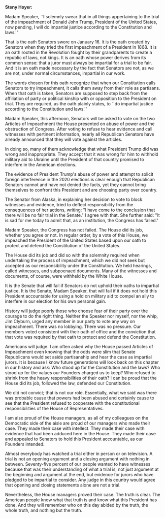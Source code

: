 <b>Steny Hoyer:</b>

Madam Speaker, ``I solemnly swear that in all things 
appertaining to the trial of the impeachment of Donald John Trump, 
President of the United States, now pending, I will do impartial 
justice according to the Constitution and laws.''

  That is the oath Senators swore on January 16. It is the oath created 
by Senators when they tried the first impeachment of a President in 
1868. It is an oath rooted in the Revolution fought by their 
grandparents to create a republic of laws, not kings. It is an oath 
whose power derives from its common sense: that a juror must always be 
impartial for a trial to be fair. And it is an oath made necessary by 
the fact that Senators are not, as we are not, under normal 
circumstances, impartial in our work.

  The words chosen for this oath recognize that when our Constitution 
calls Senators to try impeachment, it calls them away from their role 
as partisans. When that oath is taken, Senators are supposed to step 
back from the affiliation of party or political kinship with or 
opposition to the President on trial. They are required, as the oath 
plainly states, to ``do impartial justice according to the Constitution 
and laws.''

  Madam Speaker, this afternoon, Senators will be asked to vote on the 
two Articles of Impeachment the House presented on abuse of power and 
the obstruction of Congress. After voting to refuse to hear evidence 
and call witnesses with pertinent information, nearly all Republican 
Senators have already announced that they will vote against the 
articles.

  In doing so, many of them acknowledge that what President Trump did 
was wrong and inappropriate. They accept that it was wrong for him to 
withhold military aid to Ukraine until the President of that country 
promised to interfere in the American elections.

  The evidence of President Trump's abuse of power and attempt to 
solicit foreign interference in the 2020 elections is clear enough that 
Republican Senators cannot and have not denied the facts, yet they 
cannot bring themselves to confront this President and are choosing 
party over country.

  The Senator from Alaska, in explaining her decision to vote to block 
witnesses and evidence, tried to deflect responsibility from the 
consequences of her actions, writing: "I have come to the conclusion 
that there will be no fair trial in the Senate." I agree with that. 
She further said: "It is sad for me today to admit that, as an 
institution, the Congress has failed."

  Madam Speaker, the Congress has not failed. The House did its job, 
whether you agree or not. In regular order, by a vote of this House, we 
impeached the President of the United States based upon our oath to 
protect and defend the Constitution of the United States.

  The House did its job and did so with the solemnity required when 
undertaking the process of impeachment, which we did not seek but 
accepted as our responsibility under the Constitution. We held 
hearings, called witnesses, and subpoenaed documents. Many of the 
witnesses and documents, of course, were withheld by the White House.

  It is the Senate that will fail if Senators do not uphold their oaths 
to impartial justice. It is the Senate, Madam Speaker, that will fail 
if it does not hold this President accountable for using a hold on 
military aid to compel an ally to interfere in our election for his own 
personal gain.

  History will judge poorly those who choose fear of their party over 
the courage to do the right thing. Neither the Speaker nor myself, nor 
the whip, Jim Clyburn, urged any member in our party to vote any way on 
impeachment. There was no lobbying. There was no pressure. Our members 
voted consistent with their oath of office and the conviction that that 
vote was required by that oath to protect and defend the Constitution.

  Americans will judge. I am often asked why the House passed Articles 
of Impeachment even knowing that the odds were slim that Senate 
Republicans would set aside partisanship and hear the case as impartial 
jurors. It is because I know future generations will look back on this 
chapter in our history and ask: Who stood up for the Constitution and 
the laws? Who stood up for the values our Founders charged us to keep? 
Who refused to shrink from the heavy responsibilities of their oath? I 
can be proud that the House did its job, followed the law, defended our 
Constitution.

  We did not convict; that is not our role. Essentially, what we said 
was there was probable cause that powers had been abused and certainly 
cause to see that the President refused to cooperate with the 
constitutional responsibilities of the House of Representatives.

  I am also proud of the House managers, as all of my colleagues on the 
Democratic side of the aisle are proud of our managers who made their 
case. They made their case with intellect. They made their case with 
evidence that had been adduced here in the House. They made their case 
and appealed to Senators to hold this President accountable, as our 
Founders intended.

  Almost everybody has watched a trial either in person or on 
television. A trial is not an opening argument and a closing argument 
with nothing in between. Seventy-five percent of our people wanted to 
have witnesses because that was their understanding of what a trial is, 
not just argument at the beginning and argument at the end, but 
evidence for jurors who have pledged to be impartial to consider. Any 
judge in this country would agree that opening and closing statements 
alone are not a trial.

  Nevertheless, the House managers proved their case. The truth is 
clear. The American people know what that truth is and know what this 
President has done. And they will remember who on this day abided by 
the truth, the whole truth, and nothing but the truth.
